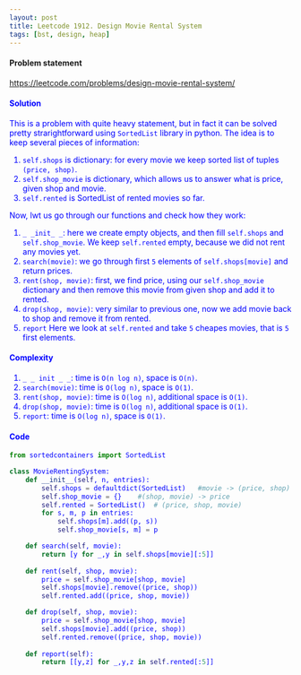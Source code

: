 ```yaml
---
layout: post
title: Leetcode 1912. Design Movie Rental System
tags: [bst, design, heap]
---
```


#### Problem statement

<a href="https://leetcode.com/problems/design-movie-rental-system/"> <font color = blue>https://leetcode.com/problems/design-movie-rental-system/

#### Solution
This is a problem with quite heavy statement, but in fact it can be solved pretty strarightforward using `SortedList` library in python. The idea is to keep several pieces of information:

1. `self.shops` is dictionary: for every movie we keep sorted list of tuples `(price, shop)`.
2. `self.shop_movie` is dictionary, which allows us to answer what is price, given shop and movie.
3. `self.rented` is SortedList of rented movies so far.

Now, lwt us go through our functions and check how they work:

1. `_ _init_ _`: here we create empty objects, and then fill `self.shops` and `self.shop_movie`. We keep `self.rented` empty, because we did not rent any movies yet.
2. `search(movie)`: we go through first `5` elements of `self.shops[movie]` and return prices.
3. `rent(shop, movie)`: first, we find price, using our `self.shop_movie` dictionary and then remove this movie from given shop and add it to rented.
4. `drop(shop, movie)`: very similar to previous one, now we add movie back to shop and remove it from rented.
5. `report` Here we look at `self.rented` and take `5` cheapes movies, that is `5` first elements.

#### Complexity
1. `_ _ init _ _`: time is `O(n log n)`, space is `O(n)`.
2. `search(movie)`: time is `O(log n)`, space is `O(1)`.
3. `rent(shop, movie)`: time is `O(log n)`, additional space is `O(1)`.
4. `drop(shop, movie)`: time is `O(log n)`, additional space is `O(1)`.
5. `report`: time is `O(log n)`, space is `O(1)`.

#### Code
```python
from sortedcontainers import SortedList

class MovieRentingSystem:
    def __init__(self, n, entries):
        self.shops = defaultdict(SortedList)   #movie -> (price, shop)
        self.shop_movie = {}    #(shop, movie) -> price
        self.rented = SortedList()  # (price, shop, movie)
        for s, m, p in entries:
            self.shops[m].add((p, s))
            self.shop_movie[s, m] = p

    def search(self, movie):
        return [y for _,y in self.shops[movie][:5]]
        
    def rent(self, shop, movie):
        price = self.shop_movie[shop, movie]
        self.shops[movie].remove((price, shop))
        self.rented.add((price, shop, movie))

    def drop(self, shop, movie):
        price = self.shop_movie[shop, movie]
        self.shops[movie].add((price, shop))
        self.rented.remove((price, shop, movie))
        
    def report(self):
        return [[y,z] for _,y,z in self.rented[:5]]
```